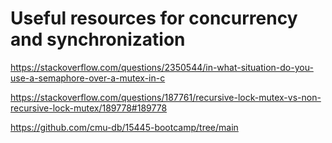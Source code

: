 # Useful resources for concurrency and synchronization


https://stackoverflow.com/questions/2350544/in-what-situation-do-you-use-a-semaphore-over-a-mutex-in-c

https://stackoverflow.com/questions/187761/recursive-lock-mutex-vs-non-recursive-lock-mutex/189778#189778

https://github.com/cmu-db/15445-bootcamp/tree/main



